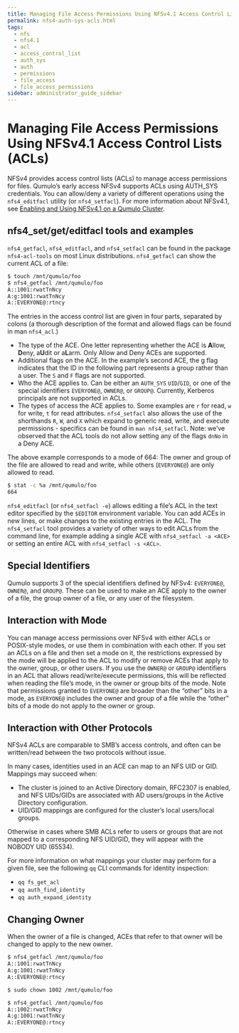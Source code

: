 ```yaml
---
title: Managing File Access Permissions Using NFSv4.1 Access Control Lists (ACLs)
permalink: nfs4-auth-sys-acls.html
tags:
  - nfs
  - nfs4.1
  - acl
  - access_control_list
  - auth_sys
  - auth
  - permissions
  - file_access
  - file_access_permissions
sidebar: administrator_guide_sidebar
---
```


# Managing File Access Permissions Using NFSv4.1 Access Control Lists (ACLs)
NFSv4 provides access control lists (ACLs) to manage access permissions for files. Qumulo’s early access NFSv4 supports ACLs using AUTH_SYS credentials.  You can allow/deny a variety of different operations using the `nfs4_editfacl` utility (or `nfs4_setfacl`). For more information about NFSv4.1, see [Enabling and Using NFSv4.1 on a Qumulo Cluster](/nfsv4.1-enabling-using.md).

## nfs4_set/get/editfacl tools and examples
`nfs4_getfacl`, `nfs4_editfacl`, and `nfs4_setfacl` can be found in the package `nfs4-acl-tools` on
most Linux distributions.  `nfs4_getfacl` can show the current ACL of a file:

```bash
$ touch /mnt/qumulo/foo
$ nfs4_getfacl /mnt/qumulo/foo
A::1001:rwatTnNcy
A:g:1001:rwatTnNcy
A::EVERYONE@:rtncy
```

The entries in the access control list are given in four parts, separated by colons (a thorough
description of the format and allowed flags can be found in man `nfs4_acl`.)
 - The type of the ACE. One letter representing whether the ACE is **A**llow, **D**eny, a**U**dit or
   a**L**arm. Only Allow and Deny ACEs are supported.
 - Additional flags on the ACE. In the example’s second ACE, the g flag indicates that the ID in the
   following part represents a group rather than a user. The `S` and `F` flags are not supported.
 - Who the ACE applies to. Can be either an `AUTH_SYS` `UID`/`GID`, or one of the special
   identifiers `EVERYONE@`, `OWNER@`, or `GROUP@`. Currently, Kerberos principals are not supported
   in ACLs.
 - The types of access the ACE applies to. Some examples are `r` for read, `w` for write, `t` for
   read attributes. `nfs4_setfacl` also allows the use of the shorthands `R`, `W`, and `X` which
   expand to generic read, write, and execute permissions - specifics can be found in `man
   nfs4_setfacl`. Note: we’ve observed that the ACL tools do not allow setting any of the flags
   `dnNo` in a Deny ACE.

The above example corresponds to a mode of 664: The owner and group of the file are allowed to read
and write, while others (`EVERYONE@`) are only allowed to read.

```bash
$ stat -c %a /mnt/qumulo/foo
664
```

`nfs4_editfacl` (or `nfs4_setfacl -e`) allows editing a file’s ACL in the text editor specified by
the `$EDITOR` environment variable. You can add ACEs in new lines, or make changes to the existing
entries in the ACL. The `nfs4_setfacl` tool provides a variety of other ways to edit ACLs from the
command line, for example adding a single ACE with `nfs4_setfacl -a <ACE>` or setting an entire ACL
with `nfs4_setfacl -s <ACL>`.

## Special Identifiers
Qumulo supports 3 of the special identifiers defined by NFSv4: `EVERYONE@`, `OWNER@`, and `GROUP@`.
These can be used to make an ACE apply to the owner of a file, the group owner of a file, or any
user of the filesystem.

## Interaction with Mode
You can manage access permissions over NFSv4 with either ACLs or POSIX-style modes, or use them in
combination with each other. If you set an ACLs on a file and then set a mode on it, the
restrictions expressed by the mode will be applied to the ACL to modify or remove ACEs that apply to
the owner, group, or other users. If you use the `OWNER@` or `GROUP@` identifiers in an ACL that
allows read/write/execute permissions, this will be reflected when reading the file’s mode, in the
owner or group bits of the mode. Note that permissions granted to `EVERYONE@` are broader than the
“other” bits in a mode, as `EVERYONE@` includes the owner and group of a file while the “other” bits
of a mode do not apply to the owner or group.

## Interaction with Other Protocols
NFSv4 ACLs are comparable to SMB’s access controls, and often can be written/read between the two
protocols without issue.

In many cases, identities used in an ACE can map to an NFS UID or GID. Mappings may succeed when:
 - The cluster is joined to an Active Directory domain, RFC2307 is enabled, and NFS UIDs/GIDs are
   associated with AD users/groups in the Active Directory configuration.
 - UID/GID mappings are configured for the cluster’s local users/local groups.

Otherwise in cases where SMB ACLs refer to users or groups that are not mapped to a corresponding
NFS UID/GID, they will appear with the NOBODY UID (65534).

For more information on what mappings your cluster may perform for a given file, see the following
`qq` CLI commands for identity inspection:
 - `qq fs_get_acl`
 - `qq auth_find_identity`
 - `qq auth_expand_identity`

## Changing Owner
When the owner of a file is changed, ACEs that refer to that owner will be changed to apply to the
new owner.

```bash
$ nfs4_getfacl /mnt/qumulo/foo
A::1001:rwatTnNcy
A:g:1001:rwatTnNcy
A::EVERYONE@:rtncy

$ sudo chown 1002 /mnt/qumulo/foo

$ nfs4_getfacl /mnt/qumulo/foo
A::1002:rwatTnNcy
A:g:1001:rwatTnNcy
A::EVERYONE@:rtncy
```


